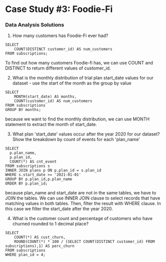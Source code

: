 # Case Study #3: Foodie-Fi

### Data Analysis Solutions
1. How many customers has Foodie-Fi ever had?
```
SELECT
	COUNT(DISTINCT customer_id) AS num_customers
FROM subscriptions;
```
To find out how many customers Foodie-fi has, we can use COUNT and DISTINCT to return different values of customer_id.

2. What is the monthly distribution of trial plan start_date values for our dataset - use the start of the month as the group by value
```
SELECT
	MONTH(start_date) AS months,
	COUNT(customer_id) AS num_customers
FROM subscriptions
GROUP BY months;
```
because we want to find the monthly distribution, we can use MONTH statement to extract the month of start_date.

3. What plan 'start_date' values occur after the year 2020 for our dataset? Show the breakdown by count of events for each 'plan_name'
```
SELECT
  p.plan_name,
  p.plan_id,
  COUNT(*) AS cnt_event
FROM subscriptions s
INNER JOIN plans p ON p.plan_id = s.plan_id
WHERE s.start_date >= '2021-01-01'
GROUP BY p.plan_id,p.plan_name
ORDER BY p.plan_id;
```
because plan_name and start_date are not in the same tables, we have to JOIN the tables. We can use INNER JOIN clause to select records that have matching values in both tables.
Then, filter the result with WHERE clause. In this case we filter the start_date after the year 2020.

4. What is the customer count and percentage of customers who have churned rounded to 1 decimal place?
```
SELECT
    COUNT(*) AS cust_churn,
    ROUND(COUNT(*) * 100 / (SELECT COUNT(DISTINCT customer_id) FROM subscriptions),1) AS perc_churn
FROM subscriptions
WHERE plan_id = 4;
```
